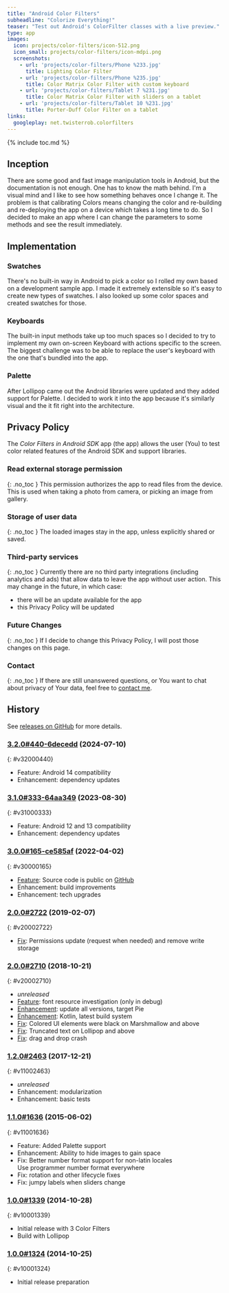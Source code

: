 ```yaml
---
title: "Android Color Filters"
subheadline: "Colorize Everything!"
teaser: "Test out Android's ColorFilter classes with a live preview."
type: app
images:
  icon: projects/color-filters/icon-512.png
  icon_small: projects/color-filters/icon-mdpi.png
  screenshots:
    - url: 'projects/color-filters/Phone %233.jpg'
      title: Lighting Color Filter
    - url: 'projects/color-filters/Phone %235.jpg'
      title: Color Matrix Color Filter with custom keyboard
    - url: 'projects/color-filters/Tablet 7 %231.jpg'
      title: Color Matrix Color Filter with sliders on a tablet
    - url: 'projects/color-filters/Tablet 10 %231.jpg'
      title: Porter-Duff Color Filter on a tablet
links:
  googleplay: net.twisterrob.colorfilters
---
```


{% include toc.md %}

## Inception
There are some good and fast image manipulation tools in Android, but the documentation is not enough. One has to know the math behind. I'm a visual mind and I like to see how something behaves once I change it. The problem is that calibrating Colors means changing the color and re-building and re-deploying the app on a device which takes a long time to do. So I decided to make an app where I can change the parameters to some methods and see the result immediately.

## Implementation

### Swatches
There's no built-in way in Android to pick a color so I rolled my own based on a development sample app. I made it extremely extensible so it's easy to create new types of swatches. I also looked up some color spaces and created swatches for those.

### Keyboards
The built-in input methods take up too much spaces so I decided to try to implement my own on-screen Keyboard with actions specific to the screen. The biggest challenge was to be able to replace the user's keyboard with the one that's bundled into the app.

### Palette
After Lollipop came out the Android libraries were updated and they added support for Palette. I decided to work it into the app because it's similarly visual and the it fit right into the architecture.

## Privacy Policy

The _Color Filters in Android SDK_ app (the app) allows the user (You) to test color related features of the Android SDK and support libraries.

### Read external storage permission
{: .no_toc }
This permission authorizes the app to read files from the device. This is used when taking a photo from camera, or picking an image from gallery.

### Storage of user data
{: .no_toc }
The loaded images stay in the app, unless explicitly shared or saved.

### Third-party services
{: .no_toc }
Currently there are no third party integrations (including analytics and ads) that allow data to leave the app without user action.
This may change in the future, in which case:

* there will be an update available for the app
* this Privacy Policy will be updated

### Future Changes
{: .no_toc }
If I decide to change this Privacy Policy, I will post those changes on this page.

### Contact
{: .no_toc }
If there are still unanswered questions, or You want to chat about privacy of Your data, feel free to [contact&nbsp;me]({{site.baseurl}}/contact).

## History
See [releases on GitHub](https://github.com/TWiStErRob/net.twisterrob.colorfilters/releases) for more details.

### [3.2.0#440-6decedd](https://github.com/TWiStErRob/net.twisterrob.colorfilters/releases/tag/v3.2.0) (2024-07-10)
{: #v32000440}
* Feature: Android 14 compatibility
* Enhancement: dependency updates

### [3.1.0#333-64aa349](https://github.com/TWiStErRob/net.twisterrob.colorfilters/releases/tag/v3.1.0) (2023-08-30)
{: #v31000333}
* Feature: Android 12 and 13 compatibility
* Enhancement: dependency updates

### [3.0.0#165-ce585af](https://github.com/TWiStErRob/net.twisterrob.colorfilters/releases/tag/v3.0.0) (2022-04-02)
{: #v30000165}
 * [Feature](https://github.com/TWiStErRob/net.twisterrob.colorfilters/issues/16): Source code is public on [GitHub](https://github.com/TWiStErRob/net.twisterrob.colorfilters)
 * Enhancement: build improvements
 * Enhancement: tech upgrades

### [2.0.0#2722](https://github.com/TWiStErRob/net.twisterrob.colorfilters/releases/tag/v2.0.0) (2019-02-07)
{: #v20002722}
 * [Fix](https://github.com/TWiStErRob/net.twisterrob.colorfilters/issues/9): Permissions update (request when needed) and remove write storage

### [2.0.0#2710](https://github.com/TWiStErRob/net.twisterrob.colorfilters/releases/tag/v2.0.0-pre) (2018-10-21)
{: #v20002710}
 * _unreleased_
 * [Feature]({{site.baseurl}}/blog/2016/09/android-xml-colors.html): font resource investigation (only in debug)
 * [Enhancement](https://github.com/TWiStErRob/net.twisterrob.colorfilters/issues/6): update all versions, target Pie
 * [Enhancement](https://github.com/TWiStErRob/net.twisterrob.colorfilters/issues/5): Kotlin, latest build system
 * [Fix](https://github.com/TWiStErRob/net.twisterrob.colorfilters/issues/7): Colored UI elements were black on Marshmallow and above
 * [Fix](https://github.com/TWiStErRob/net.twisterrob.colorfilters/issues/8): Truncated text on Lollipop and above
 * [Fix](https://github.com/TWiStErRob/net.twisterrob.colorfilters/issues/4): drag and drop crash

### [1.2.0#2463](https://github.com/TWiStErRob/net.twisterrob.colorfilters/releases/tag/v1.2.0-pre) (2017-12-21)
{: #v11002463}
 * _unreleased_
 * Enhancement: modularization
 * Enhancement: basic tests

### [1.1.0#1636](https://github.com/TWiStErRob/net.twisterrob.colorfilters/releases/tag/v1.1.0) (2015-06-02)
{: #v11001636}
 * Feature: Added Palette support
 * Enhancement: Ability to hide images to gain space
 * Fix: Better number format support for non-latin locales  
   Use programmer number format everywhere
 * Fix: rotation and other lifecycle fixes
 * Fix: jumpy labels when sliders change

### [1.0.0#1339](https://github.com/TWiStErRob/net.twisterrob.colorfilters/releases/tag/v1.0.0) (2014-10-28)
{: #v10001339}
 * Initial release with 3 Color Filters
 * Build with Lollipop

### [1.0.0#1324](https://github.com/TWiStErRob/net.twisterrob.colorfilters/releases/tag/v1.0.0-pre) (2014-10-25)
{: #v10001324}
 * Initial release preparation
